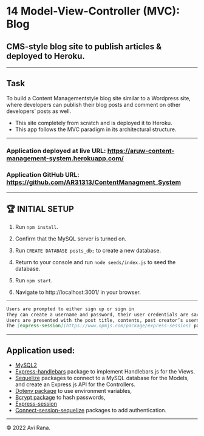 # 14 Model-View-Controller (MVC): Blog

## CMS-style blog site to publish articles &amp; deployed to Heroku.

---

## Task

To build a Content Managementstyle blog site similar to a Wordpress site, where developers can publish their blog posts and comment on other developers’ posts as well.

- This site completely from scratch and is deployed it to Heroku.
- This app follows the MVC paradigm in its architectural structure.

---

### Application deployed at live URL: https://aruw-content-management-system.herokuapp.com/

### Application GitHub URL: https://github.com/AR31313/ContentManagment_System

---

## 🏆 INITIAL SETUP

1. Run `npm install`.

2. Confirm that the MySQL server is turned on.

3. Run `CREATE DATABASE posts_db;` to create a new database.

4. Return to your console and run `node seeds/index.js` to seed the database.

5. Run `npm start`.

6. Navigate to http://localhost:3001/ in your browser.

---

```md
Users are prompted to either sign up or sign in
They can create a username and password, their user credentials are saved and are logged into the site.
Users are presented with the post title, contents, post creator’s username, and date created for that post and have the option to read comments.
The [express-session](https://www.npmjs.com/package/express-session) package stores the session data on the client in a cookie. When Users are idle on the site for more than a 3 hours, the cookie will expire and Users will be required to log in again to start a new session.
```

---

## Application used:

- [MySQL2](https://www.npmjs.com/package/mysql2)
- [Express-handlebars](https://www.npmjs.com/package/express-handlebars) package to implement Handlebars.js for the Views.
- [Sequelize](https://www.npmjs.com/package/sequelize) packages to connect to a MySQL database for the Models, and create an Express.js API for the Controllers.
- [Dotenv package](https://www.npmjs.com/package/dotenv) to use environment variables,
- [Bcrypt package](https://www.npmjs.com/package/bcrypt) to hash passwords,
- [Express-session](https://www.npmjs.com/package/express-session)
- [Connect-session-sequelize](https://www.npmjs.com/package/connect-session-sequelize) packages to add authentication.

---

© 2022 Avi Rana.
